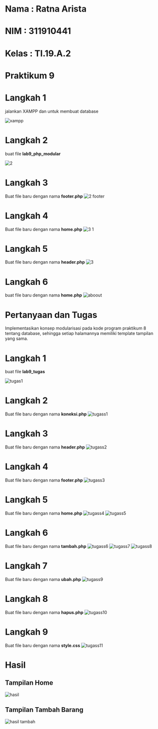 # Nama : Ratna Arista
# NIM : 311910441
# Kelas : TI.19.A.2
# Praktikum 9

# Langkah 1
jalankan XAMPP dan untuk membuat database

![xampp](https://user-images.githubusercontent.com/56379930/121115440-46b9ab00-c83f-11eb-8faa-c3ecf9b14062.png)
# Langkah 2
buat file **lab9_php_modular** 

![2](https://user-images.githubusercontent.com/56379930/121115491-5c2ed500-c83f-11eb-8119-13f71ffc1c74.png)
# Langkah 3
Buat file baru dengan nama **footer.php**
![2 footer](https://user-images.githubusercontent.com/56379930/121115566-7a94d080-c83f-11eb-8531-c16627bd5d75.png)
# Langkah 4
Buat file baru dengan nama **home.php**
![3 1](https://user-images.githubusercontent.com/56379930/121115641-926c5480-c83f-11eb-8aa6-3b620ab440b5.png)
# Langkah 5
Buat file baru dengan nama **header.php**
![3](https://user-images.githubusercontent.com/56379930/121115696-a3b56100-c83f-11eb-9304-7be0300cf07a.png)
# Langkah 6
buat file baru dengan nama **home.php**
![aboout](https://user-images.githubusercontent.com/56379930/121115714-aa43d880-c83f-11eb-9bfd-d96256e4c00b.png)

# Pertanyaan dan Tugas
Implementasikan konsep modularisasi pada kode program praktikum 8 tentang database, sehingga setiap halamannya memiliki template tampilan yang sama.

# Langkah 1
buat file **lab9_tugas**

![tugas1](https://user-images.githubusercontent.com/56379930/121115885-e1b28500-c83f-11eb-8639-0e420e87ed58.png)
# Langkah 2
Buat file baru dengan nama **koneksi.php**
![tugass1](https://user-images.githubusercontent.com/56379930/121115936-fd1d9000-c83f-11eb-9d37-75f92c74caa5.png)
# Langkah 3
Buat file baru dengan nama **header.php**
![tugass2](https://user-images.githubusercontent.com/56379930/121115968-060e6180-c840-11eb-9635-aa87d389fe50.png)
# Langkah 4
Buat file baru dengan nama **footer.php**
![tugass3](https://user-images.githubusercontent.com/56379930/121115982-0b6bac00-c840-11eb-9bc4-1352d3b7a374.png)
# Langkah 5 
Buat file baru dengan nama **home.php**
![tugass4](https://user-images.githubusercontent.com/56379930/121116007-145c7d80-c840-11eb-83b1-f9ab2bd8c405.png)
![tugass5](https://user-images.githubusercontent.com/56379930/121116040-21796c80-c840-11eb-9a76-997a626f42b7.png)
# Langkah 6
Buat file baru dengan nama **tambah.php**
![tugass6](https://user-images.githubusercontent.com/56379930/121116064-2a6a3e00-c840-11eb-9643-a3fc95178c00.png)
![tugass7](https://user-images.githubusercontent.com/56379930/121116100-37872d00-c840-11eb-995d-a963907cfafd.png)
![tugass8](https://user-images.githubusercontent.com/56379930/121116125-41a92b80-c840-11eb-9226-f18171537ad6.png)
# Langkah 7
Buat file baru dengan nama **ubah.php**
![tugass9](https://user-images.githubusercontent.com/56379930/121116167-508fde00-c840-11eb-870c-8dfb0e77c97d.png)
# Langkah 8
Buat file baru dengan nama **hapus.php**
![tugass10](https://user-images.githubusercontent.com/56379930/121116219-5d143680-c840-11eb-919d-fa0f03eef017.png)
# Langkah 9
Buat file baru dengan nama **style.css**
![tugass11](https://user-images.githubusercontent.com/56379930/121116529-e4fa4080-c840-11eb-9d60-853d84fcece2.png)

# Hasil
## Tampilan Home
![hasil](https://user-images.githubusercontent.com/56379930/121116546-ec214e80-c840-11eb-9a10-8dd147ceab48.png)
## Tampilan Tambah Barang
![hasil tambah](https://user-images.githubusercontent.com/56379930/121116560-f0e60280-c840-11eb-9819-0c386874e903.png)

